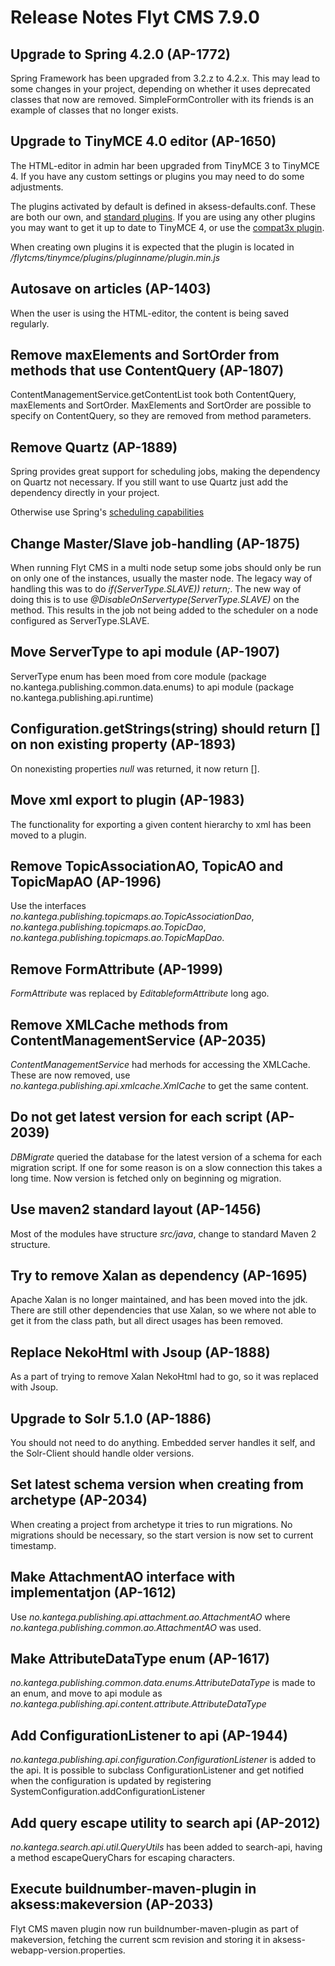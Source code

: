 # Release Notes Flyt CMS 7.9.0

## Upgrade to Spring 4.2.0 (AP-1772)
Spring Framework has been upgraded from 3.2.z to 4.2.x. This may lead to some changes in your project, depending on 
whether it uses deprecated classes that now are removed. SimpleFormController with its friends is an example of 
classes that no longer exists.

## Upgrade to TinyMCE 4.0 editor (AP-1650)
The HTML-editor in admin har been upgraded from TinyMCE 3 to TinyMCE 4.
If you have any custom settings or plugins you may need to do some adjustments.

The plugins activated by default is defined in aksess-defaults.conf. These are both our own, and [standard plugins](http://www.tinymce.com/wiki.php/Plugins).
If you are using any other plugins you may want to get it up to date to TinyMCE 4, or use the [compat3x plugin](http://www.tinymce.com/wiki.php/Plugin:compat3x).

When creating own plugins it is expected that the plugin is located in */flytcms/tinymce/plugins/pluginname/plugin.min.js*

## Autosave on articles (AP-1403)
When the user is using the HTML-editor, the content is being saved regularly.

## Remove maxElements and SortOrder from methods that use ContentQuery (AP-1807)
ContentManagementService.getContentList took both ContentQuery, maxElements and SortOrder. MaxElements and SortOrder
are possible to specify on ContentQuery, so they are removed from method parameters.

## Remove Quartz (AP-1889)
Spring provides great support for scheduling jobs, making the dependency on Quartz not necessary. If you still want to use
Quartz just add the dependency directly in your project.

Otherwise use Spring's [scheduling capabilities](http://docs.spring.io/spring/docs/current/spring-framework-reference/htmlsingle/#scheduling)

## Change Master/Slave job-handling (AP-1875)
When running Flyt CMS in a multi node setup some jobs should only be run on only one of the instances, usually the master node.
The legacy way of handling this was to do *if(ServerType.SLAVE)) return;*. 
The new way of doing this is to use *@DisableOnServertype(ServerType.SLAVE)* on the method. This results in the job 
not being added to the scheduler on a node configured as ServerType.SLAVE.

## Move ServerType to api module (AP-1907)
ServerType enum has been moed from core module (package no.kantega.publishing.common.data.enums) to api module (package no.kantega.publishing.api.runtime)

## Configuration.getStrings(string) should return [] on non existing property  (AP-1893)
On nonexisting properties *null* was returned, it now return [].

## Move xml export to plugin (AP-1983)
The functionality for exporting a given content hierarchy to xml has been moved to a plugin.

## Remove TopicAssociationAO, TopicAO and TopicMapAO (AP-1996)
Use the interfaces *no.kantega.publishing.topicmaps.ao.TopicAssociationDao*, *no.kantega.publishing.topicmaps.ao.TopicDao*, *no.kantega.publishing.topicmaps.ao.TopicMapDao*. 

## Remove FormAttribute (AP-1999)
*FormAttribute* was replaced by *EditableformAttribute* long ago.

## Remove XMLCache methods from ContentManagementService (AP-2035)
*ContentManagementService* had merhods for accessing the XMLCache. These are now removed, 
use *no.kantega.publishing.api.xmlcache.XmlCache* to get the same content. 

## Do not get latest version for each script (AP-2039)
*DBMigrate* queried the database for the latest version of a schema for each migration script. If one for some reason 
is on a slow connection this takes a long time. 
Now version is fetched only on beginning og migration.

## Use maven2 standard layout (AP-1456)
Most of the modules have structure *src/java*, change to standard Maven 2 structure.

## Try to remove Xalan as dependency (AP-1695)
Apache Xalan is no longer maintained, and has been moved into the jdk. 
There are still other dependencies that use Xalan, so we where not able to get it from the class path, but all direct usages 
has been removed.

## Replace NekoHtml with Jsoup (AP-1888)
As a part of trying to remove Xalan NekoHtml had to go, so it was replaced with Jsoup.

## Upgrade to Solr 5.1.0 (AP-1886)
You should not need to do anything. Embedded server handles it self, and the Solr-Client should 
handle older versions.

## Set latest schema version when creating from archetype (AP-2034)
When creating a project from archetype it tries to run migrations. 
No migrations should be necessary, so the start version is now set to current timestamp.

## Make AttachmentAO interface with implementatjon (AP-1612)
Use *no.kantega.publishing.api.attachment.ao.AttachmentAO* where *no.kantega.publishing.common.ao.AttachmentAO* was used.

## Make AttributeDataType enum (AP-1617)
*no.kantega.publishing.common.data.enums.AttributeDataType* is made to an enum, and move to api module as
*no.kantega.publishing.api.content.attribute.AttributeDataType*

## Add ConfigurationListener to api (AP-1944)
*no.kantega.publishing.api.configuration.ConfigurationListener* is added to the api. It is possible to subclass ConfigurationListener
and get notified when the configuration is updated by registering SystemConfiguration.addConfigurationListener

## Add query escape utility to search api (AP-2012)
*no.kantega.search.api.util.QueryUtils* has been added to search-api, having a method escapeQueryChars for escaping 
 characters.

## Execute buildnumber-maven-plugin in aksess:makeversion (AP-2033)
Flyt CMS maven plugin now run buildnumber-maven-plugin as part of makeversion, fetching the current scm revision and 
storing it in aksess-webapp-version.properties.
